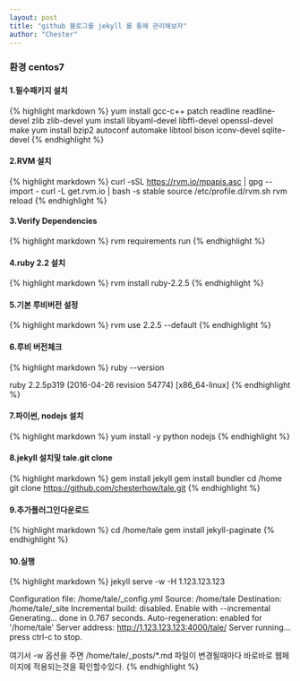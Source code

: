 ```yaml
---
layout: post
title: "github 블로그를 jekyll 를 통해 관리해보자"
author: "Chester"
---
```


### 환경 centos7

#### 1.필수패키지 설치
{% highlight markdown %}
yum install gcc-c++ patch readline readline-devel zlib zlib-devel
yum install libyaml-devel libffi-devel openssl-devel make
yum install bzip2 autoconf automake libtool bison iconv-devel sqlite-devel
{% endhighlight %}

#### 2.RVM 설치
{% highlight markdown %}
curl -sSL https://rvm.io/mpapis.asc | gpg --import -
curl -L get.rvm.io | bash -s stable
source /etc/profile.d/rvm.sh
rvm reload
{% endhighlight %}

#### 3.Verify Dependencies
{% highlight markdown %}
rvm requirements run
{% endhighlight %}

#### 4.ruby 2.2 설치
{% highlight markdown %}
rvm install ruby-2.2.5
{% endhighlight %}

#### 5.기본 루비버전 설정
{% highlight markdown %}
rvm use 2.2.5 --default
{% endhighlight %}

#### 6.루비 버전체크
{% highlight markdown %}
ruby --version

ruby 2.2.5p319 (2016-04-26 revision 54774) [x86_64-linux]
{% endhighlight %}

#### 7.파이썬, nodejs 설치
{% highlight markdown %}
yum install -y python nodejs
{% endhighlight %}

#### 8.jekyll 설치및 tale.git clone
{% highlight markdown %}
gem install jekyll
gem install bundler
cd /home
git clone https://github.com/chesterhow/tale.git
{% endhighlight %}

#### 9.추가플러그인다운로드
{% highlight markdown %}
cd /home/tale
gem install jekyll-paginate
{% endhighlight %}

#### 10.실행
{% highlight markdown %}
jekyll serve -w -H 1.123.123.123


Configuration file: /home/tale/_config.yml
            Source: /home/tale
       Destination: /home/tale/_site
 Incremental build: disabled. Enable with --incremental
      Generating...
                    done in 0.767 seconds.
 Auto-regeneration: enabled for '/home/tale'
    Server address: http://1.123.123.123:4000/tale/
  Server running... press ctrl-c to stop.


여기서 -w 옵션을 주면 
/home/tale/_posts/*.md 파일이 변경될때마다 바로바로 웹페이지에 적용되는것을 확인할수있다.
{% endhighlight %}







